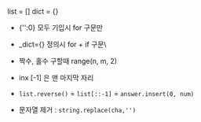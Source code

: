 list = []
dict = {}

- {'':0} 모두 기입시 for 구문만
- _dict={} 정의시 for + if 구문\

- 짝수, 홀수 구할때 range(n, m, 2) 
- inx [-1] 은 맨 마지막 자리

- `list.reverse()` = `list[::-1]` = `answer.insert(0, num)`

- 문자열 제거 : `string.replace(cha,'')`